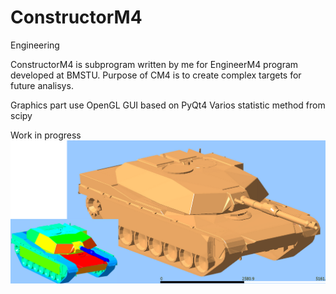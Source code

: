# ConstructorM4
Engineering

ConstructorM4 is subprogram written by me for EngineerM4 program developed at BMSTU. 
Purpose of CM4 is to create complex targets for future analisys.

Graphics part use OpenGL
GUI based on PyQt4
Varios statistic method from scipy

Work in progress
![](2019-01-14_00-17.png?raw=true "Title")
